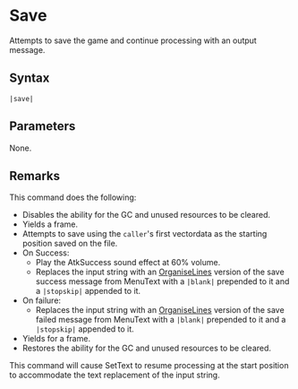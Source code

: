 # Save

Attempts to save the game and continue processing with an output message.

## Syntax

````
|save|
````

## Parameters

None.

## Remarks

This command does the following:

* Disables the ability for the GC and unused resources to be cleared.
* Yields a frame.
* Attempts to save using the `caller`'s first vectordata as the starting position saved on the file.
* On Success:
  * Play the AtkSuccess sound effect at 60% volume.
  * Replaces the input string with an [OrganiseLines](../../Related%20Systems/Automatic%20Line%20Breaks/OrganiseLines.md) version of  the save success message from MenuText with a `|blank|` prepended to it and a `|stopskip|` appended to it.
* On failure:
  * Replaces the input string with an [OrganiseLines](../../Related%20Systems/Automatic%20Line%20Breaks/OrganiseLines.md) version of  the save failed message from MenuText with a `|blank|` prepended to it and a `|stopskip|` appended to it.
* Yields for a frame.
* Restores the ability for the GC and unused resources to be cleared.

This command will cause SetText to resume processing at the start position to accommodate the text replacement of the input string.
